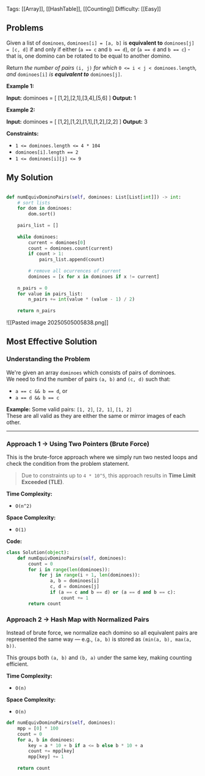 Tags: [[Array]], [[HashTable]], [[Counting]]
Difficulty: [[Easy]]

## Problems
Given a list of `dominoes`, `dominoes[i] = [a, b]` is **equivalent to** `dominoes[j] = [c, d]` if and only if either (`a == c` and `b == d`), or (`a == d` and `b == c`) - that is, one domino can be rotated to be equal to another domino.

Return _the number of pairs_ `(i, j)` _for which_ `0 <= i < j < dominoes.length`_, and_ `dominoes[i]` _is **equivalent to**_ `dominoes[j]`.

**Example 1:**

**Input:** dominoes = [ [1,2],[2,1],[3,4],[5,6] ]
**Output:** 1

**Example 2:**

**Input:** dominoes = [ [1,2],[1,2],[1,1],[1,2],[2,2] ]
**Output:** 3

**Constraints:**

- `1 <= dominoes.length <= 4 * 104`
- `dominoes[i].length == 2`
- `1 <= dominoes[i][j] <= 9`

## My Solution
```python

def numEquivDominoPairs(self, dominoes: List[List[int]]) -> int:
	# sort lists
	for dom in dominoes:
		dom.sort()
	
	pairs_list = []
	
	while dominoes:
		current = dominoes[0]
		count = dominoes.count(current)
		if count > 1:
			pairs_list.append(count)
		
		# remove all ocurrences of current
		dominoes = [x for x in dominoes if x != current]
	
	n_pairs = 0
	for value in pairs_list:
		n_pairs += int(value * (value - 1) / 2)
	
	return n_pairs
```

![[Pasted image 20250505005838.png]]

## Most Effective Solution

### Understanding the Problem
We're given an array `dominoes` which consists of pairs of dominoes.  
We need to find the number of pairs `(a, b)` and `(c, d)` such that:

- `a == c && b == d`, or  
- `a == d && b == c`

**Example:**
Some valid pairs: `[1, 2]`, `[2, 1]`, `[1, 2]`  
These are all valid as they are either the same or mirror images of each other.

---
### Approach 1 → Using Two Pointers (Brute Force)
This is the brute-force approach where we simply run two nested loops and check the condition from the problem statement.

> Due to constraints up to `4 * 10^5`, this approach results in **Time Limit Exceeded (TLE)**.

**Time Complexity:**
- `O(n^2)`

**Space Complexity:**
- `O(1)`

**Code:**
```python
class Solution(object):
    def numEquivDominoPairs(self, dominoes):
        count = 0
        for i in range(len(dominoes)):
            for j in range(i + 1, len(dominoes)):
                a, b = dominoes[i]
                c, d = dominoes[j]
                if (a == c and b == d) or (a == d and b == c):
                    count += 1
        return count
```

### Approach 2 → Hash Map with Normalized Pairs
Instead of brute force, we normalize each domino so all equivalent pairs are represented the same way — e.g., `(a, b)` is stored as `(min(a, b), max(a, b))`.

This groups both `(a, b)` and `(b, a)` under the same key, making counting efficient.

**Time Complexity:**
- `O(n)`

**Space Complexity:**
- `O(n)`

```python
def numEquivDominoPairs(self, dominoes): 
	mpp = [0] * 100 
	count = 0 
	for a, b in dominoes: 
		key = a * 10 + b if a <= b else b * 10 + a 
		count += mpp[key] 
		mpp[key] += 1 
		
	return count
```

